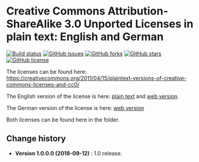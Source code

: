 # Creative Commons Attribution-ShareAlike 3.0 Unported Licenses in plain text: English and German

[![Build status](https://ci.appveyor.com/api/projects/status/4xssmbwbfkb273q5?svg=true)](https://ci.appveyor.com/project/SeppPenner/creativecommonssharealikelicenseplain)
[![GitHub issues](https://img.shields.io/github/issues/SeppPenner/CreativeCommonsShareAlikeLicensePlain.svg)](https://github.com/SeppPenner/CreativeCommonsShareAlikeLicensePlain/issues)
[![GitHub forks](https://img.shields.io/github/forks/SeppPenner/CreativeCommonsShareAlikeLicensePlain.svg)](https://github.com/SeppPenner/CreativeCommonsShareAlikeLicensePlain/network)
[![GitHub stars](https://img.shields.io/github/stars/SeppPenner/CreativeCommonsShareAlikeLicensePlain.svg)](https://github.com/SeppPenner/CreativeCommonsShareAlikeLicensePlain/stargazers)
[![GitHub license](https://img.shields.io/badge/license-AGPL-blue.svg)](https://raw.githubusercontent.com/SeppPenner/CreativeCommonsShareAlikeLicensePlain/master/License.txt)

The licenses can be found here: https://creativecommons.org/2011/04/15/plaintext-versions-of-creative-commons-licenses-and-cc0/

The English version of the license is here: [plain text](https://creativecommons.org/licenses/by-sa/3.0/legalcode.txt) and
[web version](https://creativecommons.org/licenses/by-sa/3.0/legalcode).

The German version of the license is here: [web version](https://creativecommons.org/licenses/by-sa/3.0/legalcode.de)

Both licenses can be found here in the folder.

Change history
--------------

* **Version 1.0.0.0 (2018-09-12)** : 1.0 release.